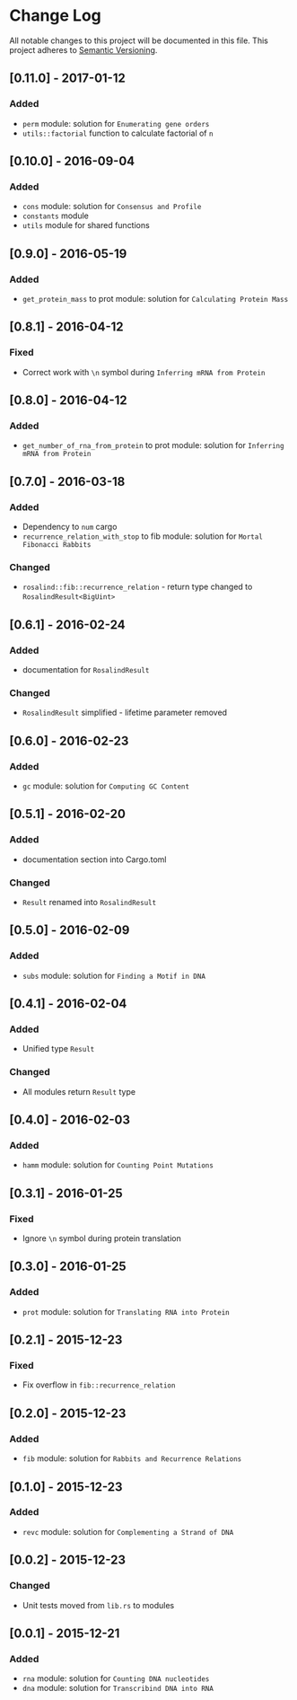 # Change Log
All notable changes to this project will be documented in this file.
This project adheres to [Semantic Versioning](http://semver.org/).

## [0.11.0] - 2017-01-12
### Added
- `perm` module: solution for `Enumerating gene orders`
- `utils::factorial` function to calculate factorial of `n`

## [0.10.0] - 2016-09-04
### Added
- `cons` module: solution for `Consensus and Profile`
- `constants` module
- `utils` module for shared functions

## [0.9.0] - 2016-05-19
### Added
- `get_protein_mass` to prot module: solution for `Calculating Protein Mass`

## [0.8.1] - 2016-04-12
### Fixed
- Correct work with `\n` symbol during `Inferring mRNA from Protein`

## [0.8.0] - 2016-04-12
### Added
- `get_number_of_rna_from_protein` to prot module: solution for `Inferring mRNA from Protein`

## [0.7.0] - 2016-03-18
### Added
- Dependency to `num` cargo
- `recurrence_relation_with_stop` to fib module: solution for `Mortal Fibonacci Rabbits`
### Changed
- `rosalind::fib::recurrence_relation` - return type changed to `RosalindResult<BigUint>`

## [0.6.1] - 2016-02-24
### Added
- documentation for `RosalindResult`
### Changed
- `RosalindResult` simplified - lifetime parameter removed

## [0.6.0] - 2016-02-23
### Added
- `gc` module: solution for `Computing GC Content`

## [0.5.1] - 2016-02-20
### Added
- documentation section into Cargo.toml
### Changed
- `Result` renamed into `RosalindResult`

## [0.5.0] - 2016-02-09
### Added
- `subs` module: solution for `Finding a Motif in DNA`

## [0.4.1] - 2016-02-04
### Added
- Unified type `Result`
### Changed
- All modules return `Result` type

## [0.4.0] - 2016-02-03
### Added
- `hamm` module: solution for `Counting Point Mutations`

## [0.3.1] - 2016-01-25
### Fixed
- Ignore `\n` symbol during protein translation

## [0.3.0] - 2016-01-25
### Added
- `prot` module: solution for `Translating RNA into Protein`

## [0.2.1] - 2015-12-23
### Fixed
- Fix overflow in `fib::recurrence_relation`

## [0.2.0] - 2015-12-23
### Added
- `fib` module: solution for `Rabbits and Recurrence Relations`

## [0.1.0] - 2015-12-23
### Added
- `revc` module: solution for `Complementing a Strand of DNA`

## [0.0.2] - 2015-12-23
### Changed
- Unit tests moved from `lib.rs` to modules

## [0.0.1] - 2015-12-21
### Added
- `rna` module: solution for `Counting DNA nucleotides`
- `dna` module: solution for `Transcribind DNA into RNA`
